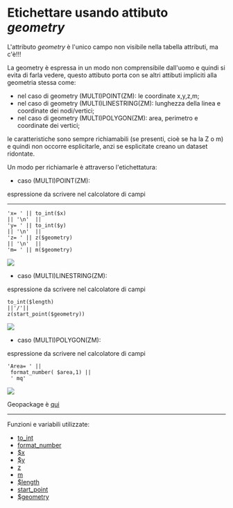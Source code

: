 # Etichettare usando attibuto _geometry_

L'attributo _geometry_ è l'unico campo non visibile nella tabella attributi, ma c'è!!!

La geometry è espressa in un modo non comprensibile dall'uomo e quindi si evita di farla vedere, questo attibuto porta con se altri attibuti impliciti alla geometria stessa come:

- nel caso di geometry (MULTI)POINT(ZM): le coordinate x,y,z,m;
- nel caso di geometry (MULTI)LINESTRING(ZM): lunghezza della linea e coordinate dei nodi/vertici;
- nel caso di geometry (MULTI)POLYGON(ZM): area, perimetro e coordinate dei vertici;

le caratteristiche sono sempre richiamabili (se presenti, cioè se ha la Z o m) e quindi non occorre esplicitarle, anzi se esplicitate creano un dataset ridontate.

Un modo per richiamarle è attraverso l'etichettatura:

* caso (MULTI)POINT(ZM):

espressione da scrivere nel calcolatore di campi
****
```
'x= ' || to_int($x)  
|| '\n'  || 
'y= ' || to_int($y)
|| '\n'  || 
'z= ' || z($geometry)
|| '\n'  || 
'm= ' || m($geometry)
```
![](../img/esempi/etichette/etichette1.png)

* caso (MULTI)LINESTRING(ZM):

espressione da scrivere nel calcolatore di campi
```
to_int($length)
||'/'|| 
z(start_point($geometry))
```
![](../img/esempi/etichette/etichette2.png)

* caso (MULTI)POLYGON(ZM):

espressione da scrivere nel calcolatore di campi
```
'Area= ' || 
 format_number( $area,1) || 
 ' mq'
 ```
 ![](../img/esempi/etichette/etichette3.png)

 Geopackage è [qui](https://github.com/gbvitrano/HfcQGIS/blob/master/esempi/dati_esempi.zip?raw=true)

---

Funzioni e variabili utilizzate:

* [to_int](../gr_funzioni/conversioni/conversioni_unico.md#to_int)
* [format_number](../gr_funzioni/stringhe_di_testo/stringhe_di_testo_unico.md#format_number)
* [\$x](../gr_funzioni/geometria/geometria_unico.md#x)
* [\$y](../gr_funzioni/geometria/geometria_unico.md#y)
* [z](../gr_funzioni/geometria/geometria_unico.md#z)
* [m](../gr_funzioni/geometria/geometria_unico.md#m)
* [\$length](../gr_funzioni/geometria/geometria_unico.md#length)
* [start_point](../gr_funzioni/geometria/geometria_unico.md#start_point)
* [\$geometry](../gr_funzioni/geometria/geometria_unico.md#geometry)